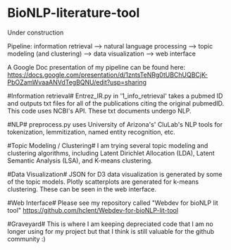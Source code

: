 # BioNLP-literature-tool

Under construction 

Pipeline: information retrieval --> natural language processing --> topic modeling (and clustering) --> data visualization --> web interface 

A Google Doc presentation of my pipeline can be found here:
https://docs.google.com/presentation/d/1zntsTeNRg0tUBChUQBCjK-PbOZamWvaaANVdTegBQNU/edit?usp=sharing


#Information retrieval#
Entrez_IR.py in '1_info_retrieval' takes a pubmed ID and outputs txt files for all of the publications citing the original pubmedID. This code uses NCBI's API. These txt documents undergo NLP.

#NLP#
preprocess.py uses University of Arizona's' CluLab's NLP tools for tokenization, lemmitization, named entity recognition, etc. 

#Topic Modeling / Clustering#
I am trying several topic modeling and clustering algorithms, including Latent Dirichlet Allocation (LDA), Latent Semantic Analysis (LSA), and K-means clustering. 

#Data Visualization#
JSON for D3 data visualization is generated by some of the topic models. Plotly scatterplots are generated for k-means clustering. These can be seen in the web interface. 

#Web Interface#
Please see my repository called "Webdev for bioNLP lit tool"
https://github.com/hclent/Webdev-for-bioNLP-lit-tool

#Graveyard#
This is where I am keeping depreciated code that I am no longer using for my project but that I think is still valuable for the github community :) 

